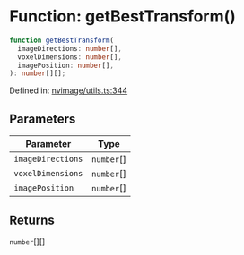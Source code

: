 # Function: getBestTransform()

```ts
function getBestTransform(
  imageDirections: number[],
  voxelDimensions: number[],
  imagePosition: number[],
): number[][];
```

Defined in: [nvimage/utils.ts:344](https://github.com/niivue/niivue/blob/main/packages/niivue/src/nvimage/utils.ts#L344)

## Parameters

| Parameter         | Type       |
| ----------------- | ---------- |
| `imageDirections` | `number`[] |
| `voxelDimensions` | `number`[] |
| `imagePosition`   | `number`[] |

## Returns

`number`[][]
